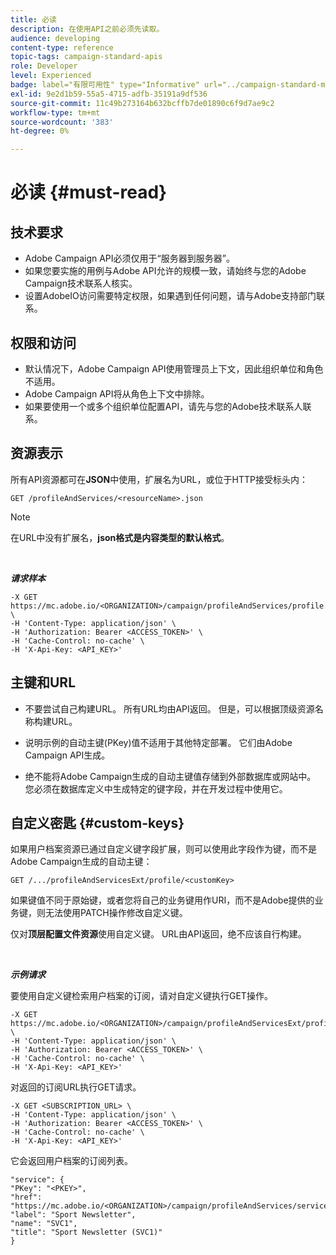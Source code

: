 ```yaml
---
title: 必读
description: 在使用API之前必须先读取。
audience: developing
content-type: reference
topic-tags: campaign-standard-apis
role: Developer
level: Experienced
badge: label="有限可用性" type="Informative" url="../campaign-standard-migration-home.md" tooltip="仅限于Campaign Standard迁移的用户"
exl-id: 9e2d1b59-55a5-4715-adfb-35191a9df536
source-git-commit: 11c49b273164b632bcffb7de01890c6f9d7ae9c2
workflow-type: tm+mt
source-wordcount: '383'
ht-degree: 0%

---
```


# 必读 {#must-read}

## 技术要求

* Adobe Campaign API必须仅用于“服务器到服务器”。
* 如果您要实施的用例与Adobe API允许的规模一致，请始终与您的Adobe Campaign技术联系人核实。
* 设置AdobeIO访问需要特定权限，如果遇到任何问题，请与Adobe支持部门联系。

## 权限和访问

* 默认情况下，Adobe Campaign API使用管理员上下文，因此组织单位和角色不适用。
* Adobe Campaign API将从角色上下文中排除。
* 如果要使用一个或多个组织单位配置API，请先与您的Adobe技术联系人联系。

## 资源表示

所有API资源都可在&#x200B;**JSON**&#x200B;中使用，扩展名为URL，或位于HTTP接受标头内：

`GET /profileAndServices/<resourceName>.json`

>[!NOTE]
>
>在URL中没有扩展名，**json格式是内容类型的默认格式**。

<br/>

***请求样本***

```
-X GET https://mc.adobe.io/<ORGANIZATION>/campaign/profileAndServices/profile.json \
-H 'Content-Type: application/json' \
-H 'Authorization: Bearer <ACCESS_TOKEN>' \
-H 'Cache-Control: no-cache' \
-H 'X-Api-Key: <API_KEY>'
```

## 主键和URL

* 不要尝试自己构建URL。 所有URL均由API返回。 但是，可以根据顶级资源名称构建URL。

* 说明示例的自动主键(PKey)值不适用于其他特定部署。 它们由Adobe Campaign API生成。

* 绝不能将Adobe Campaign生成的自动主键值存储到外部数据库或网站中。 您必须在数据库定义中生成特定的键字段，并在开发过程中使用它。

## 自定义密匙 {#custom-keys}

如果用户档案资源已通过自定义键字段扩展，则可以使用此字段作为键，而不是Adobe Campaign生成的自动主键：

`GET /.../profileAndServicesExt/profile/<customKey>`

如果键值不同于原始键，或者您将自己的业务键用作URI，而不是Adobe提供的业务键，则无法使用PATCH操作修改自定义键。

仅对&#x200B;**顶层配置文件资源**&#x200B;使用自定义键。 URL由API返回，绝不应该自行构建。

<br/>

***示例请求***

要使用自定义键检索用户档案的订阅，请对自定义键执行GET操作。

```
-X GET https://mc.adobe.io/<ORGANIZATION>/campaign/profileAndServicesExt/profile/<customKey> \
-H 'Content-Type: application/json' \
-H 'Authorization: Bearer <ACCESS_TOKEN>' \
-H 'Cache-Control: no-cache' \
-H 'X-Api-Key: <API_KEY>'
```

对返回的订阅URL执行GET请求。

```
-X GET <SUBSCRIPTION_URL> \
-H 'Content-Type: application/json' \
-H 'Authorization: Bearer <ACCESS_TOKEN>' \
-H 'Cache-Control: no-cache' \
-H 'X-Api-Key: <API_KEY>'
```

它会返回用户档案的订阅列表。

```
"service": {
"PKey": "<PKEY>",
"href": "https://mc.adobe.io/<ORGANIZATION>/campaign/profileAndServices/service/<PKEY>",
"label": "Sport Newsletter",
"name": "SVC1",
"title": "Sport Newsletter (SVC1)"
}
```
